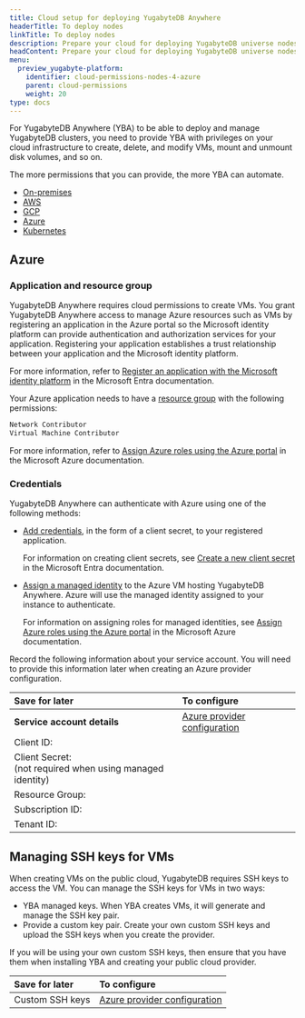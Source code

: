 ```yaml
---
title: Cloud setup for deploying YugabyteDB Anywhere
headerTitle: To deploy nodes
linkTitle: To deploy nodes
description: Prepare your cloud for deploying YugabyteDB universe nodes.
headContent: Prepare your cloud for deploying YugabyteDB universe nodes
menu:
  preview_yugabyte-platform:
    identifier: cloud-permissions-nodes-4-azure
    parent: cloud-permissions
    weight: 20
type: docs
---
```


For YugabyteDB Anywhere (YBA) to be able to deploy and manage YugabyteDB clusters, you need to provide YBA with privileges on your cloud infrastructure to create, delete, and modify VMs, mount and unmount disk volumes, and so on.

The more permissions that you can provide, the more YBA can automate.

<ul class="nav nav-tabs-alt nav-tabs-yb">

  <li>
    <a href="../cloud-permissions-nodes/" class="nav-link">
      <i class="fa-solid fa-building"></i>
      On-premises
    </a>
  </li>
  <li>
    <a href="../cloud-permissions-nodes-aws/" class="nav-link">
      <i class="fa-brands fa-aws"></i>
      AWS
    </a>
  </li>
  <li>
    <a href="../cloud-permissions-nodes-gcp" class="nav-link">
      <i class="fa-brands fa-google"></i>
      GCP
    </a>
  </li>
  <li>
    <a href="../cloud-permissions-nodes-azure" class="nav-link active">
      <i class="fa-brands fa-microsoft"></i>
      Azure
    </a>
  </li>
  <li>
    <a href="../cloud-permissions-nodes-k8s" class="nav-link">
      <i class="fa-regular fa-dharmachakra"></i>
      Kubernetes
    </a>
  </li>
</ul>

## Azure

### Application and resource group

YugabyteDB Anywhere requires cloud permissions to create VMs. You grant YugabyteDB Anywhere access to manage Azure resources such as VMs by registering an application in the Azure portal so the Microsoft identity platform can provide authentication and authorization services for your application. Registering your application establishes a trust relationship between your application and the Microsoft identity platform.

For more information, refer to [Register an application with the Microsoft identity platform](https://learn.microsoft.com/en-us/entra/identity-platform/quickstart-register-app?tabs=certificate) in the Microsoft Entra documentation.

Your Azure application needs to have a [resource group](https://learn.microsoft.com/en-us/azure/azure-resource-manager/management/overview#resource-groups) with the following permissions:

```sh
Network Contributor
Virtual Machine Contributor 
```

For more information, refer to [Assign Azure roles using the Azure portal](https://learn.microsoft.com/en-us/azure/role-based-access-control/role-assignments-portal?tabs=delegate-condition) in the Microsoft Azure documentation.

### Credentials

YugabyteDB Anywhere can authenticate with Azure using one of the following methods:

- [Add credentials](https://learn.microsoft.com/en-us/entra/identity-platform/quickstart-register-app?tabs=client-secret#add-credentials), in the form of a client secret, to your registered application.

    For information on creating client secrets, see [Create a new client secret](https://learn.microsoft.com/en-us/entra/identity-platform/howto-create-service-principal-portal#option-3-create-a-new-client-secret) in the Microsoft Entra documentation.

- [Assign a managed identity](https://learn.microsoft.com/en-us/entra/identity/managed-identities-azure-resources/qs-configure-portal-windows-vm) to the Azure VM hosting YugabyteDB Anywhere. Azure will use the managed identity assigned to your instance to authenticate.

    For information on assigning roles for managed identities, see [Assign Azure roles using the Azure portal](https://learn.microsoft.com/en-us/azure/role-based-access-control/role-assignments-portal?tabs=delegate-condition) in the Microsoft Azure documentation.

Record the following information about your service account. You will need to provide this information later when creating an Azure provider configuration.

| Save for later | To configure |
| :--- | :--- |
| **Service account details** | [Azure provider configuration](../../../configure-yugabyte-platform/azure/) |
| Client ID: | |
| Client Secret:<br>(not required when using managed identity) | |
| Resource Group: | |
| Subscription ID: | |
| Tenant ID: | |

## Managing SSH keys for VMs

When creating VMs on the public cloud, YugabyteDB requires SSH keys to access the VM. You can manage the SSH keys for VMs in two ways:

- YBA managed keys. When YBA creates VMs, it will generate and manage the SSH key pair.
- Provide a custom key pair. Create your own custom SSH keys and upload the SSH keys when you create the provider.

If you will be using your own custom SSH keys, then ensure that you have them when installing YBA and creating your public cloud provider.

| Save for later | To configure |
| :--- | :--- |
| Custom SSH keys | [Azure provider configuration](../../../configure-yugabyte-platform/azure/) |
